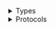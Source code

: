 <details>
<summary>Types</summary>

  - [PricingClient](/aws-sdk-swift/reference/0.x/AWSPricing/PricingClient)
  - [PricingClient.PricingClientConfiguration](/aws-sdk-swift/reference/0.x/AWSPricing/PricingClient.PricingClientConfiguration)
  - [PricingClientLogHandlerFactory](/aws-sdk-swift/reference/0.x/AWSPricing/PricingClientLogHandlerFactory)
  - [PricingClientTypes](/aws-sdk-swift/reference/0.x/AWSPricing/PricingClientTypes)

</details>

<details>
<summary>Protocols</summary>

  - [PricingClientProtocol](/aws-sdk-swift/reference/0.x/AWSPricing/PricingClientProtocol)

</details>

